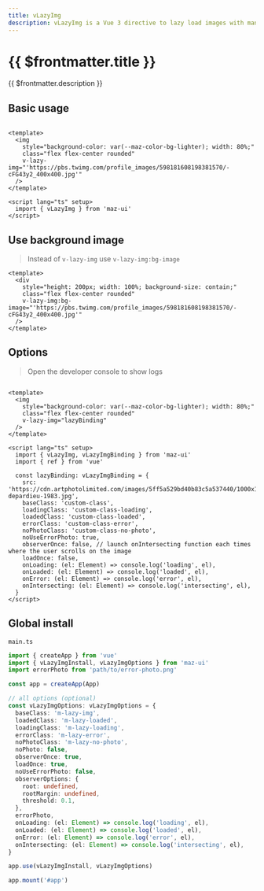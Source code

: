 ```yaml
---
title: vLazyImg
description: vLazyImg is a Vue 3 directive to lazy load images with many options. The image will be loaded on user's scroll
---
```


# {{ $frontmatter.title }}

{{ $frontmatter.description }}

## Basic usage

<img
  style="background-color: var(--maz-color-bg-lighter); width: 80%;"
  class="flex flex-center rounded"
  v-lazy-img="'https://pbs.twimg.com/profile_images/598181608198381570/-cFG43y2_400x400.jpg'"
/>

```vue
<template>
  <img
    style="background-color: var(--maz-color-bg-lighter); width: 80%;"
    class="flex flex-center rounded"
    v-lazy-img="'https://pbs.twimg.com/profile_images/598181608198381570/-cFG43y2_400x400.jpg'"
  />
</template>

<script lang="ts" setup>
  import { vLazyImg } from 'maz-ui'
</script>
```

## Use background image

> Instead of `v-lazy-img` use `v-lazy-img:bg-image`

<div
  style="height: 200px; width: 100%; background-size: contain;"
  class="flex flex-center rounded"
  v-lazy-img:bg-image="'https://pbs.twimg.com/profile_images/598181608198381570/-cFG43y2_400x400.jpg'"
/>

```vue
<template>
  <div
    style="height: 200px; width: 100%; background-size: contain;"
    class="flex flex-center rounded"
    v-lazy-img:bg-image="'https://pbs.twimg.com/profile_images/598181608198381570/-cFG43y2_400x400.jpg'"
  />
</template>
```

## Options

> Open the developer console to show logs

<img
  style="background-color: var(--maz-color-bg-lighter); width: 80%;"
  class="flex flex-center rounded"
  v-lazy-img="lazyBinding"
/>

```vue
<template>
  <img
    style="background-color: var(--maz-color-bg-lighter); width: 80%;"
    class="flex flex-center rounded"
    v-lazy-img="lazyBinding"
  />
</template>

<script lang="ts" setup>
  import { vLazyImg, vLazyImgBinding } from 'maz-ui'
  import { ref } from 'vue'

  const lazyBinding: vLazyImgBinding = {
    src: 'https://cdn.artphotolimited.com/images/5ff5a529bd40b83c5a537440/1000x1000/gerard-depardieu-1983.jpg',
    baseClass: 'custom-class',
    loadingClass: 'custom-class-loading',
    loadedClass: 'custom-class-loaded',
    errorClass: 'custom-class-error',
    noPhotoClass: 'custom-class-no-photo',
    noUseErrorPhoto: true,
    observerOnce: false, // launch onIntersecting function each times where the user scrolls on the image
    loadOnce: false,
    onLoading: (el: Element) => console.log('loading', el),
    onLoaded: (el: Element) => console.log('loaded', el),
    onError: (el: Element) => console.log('error', el),
    onIntersecting: (el: Element) => console.log('intersecting', el),
  }
</script>
```

## Global install

`main.ts`

```typescript
import { createApp } from 'vue'
import { vLazyImgInstall, vLazyImgOptions } from 'maz-ui'
import errorPhoto from 'path/to/error-photo.png'

const app = createApp(App)

// all options (optional)
const vLazyImgOptions: vLazyImgOptions = {
  baseClass: 'm-lazy-img',
  loadedClass: 'm-lazy-loaded',
  loadingClass: 'm-lazy-loading',
  errorClass: 'm-lazy-error',
  noPhotoClass: 'm-lazy-no-photo',
  noPhoto: false,
  observerOnce: true,
  loadOnce: true,
  noUseErrorPhoto: false,
  observerOptions: {
    root: undefined,
    rootMargin: undefined,
    threshold: 0.1,
  },
  errorPhoto,
  onLoading: (el: Element) => console.log('loading', el),
  onLoaded: (el: Element) => console.log('loaded', el),
  onError: (el: Element) => console.log('error', el),
  onIntersecting: (el: Element) => console.log('intersecting', el),
}

app.use(vLazyImgInstall, vLazyImgOptions)

app.mount('#app')
```

<script lang="ts" setup>
  import { vLazyImg, vLazyImgBinding } from 'maz-ui'
  import { ref } from 'vue'

  const lazyBinding: vLazyImgBinding = {
    src: 'https://cdn.artphotolimited.com/images/5ff5a529bd40b83c5a537440/1000x1000/gerard-depardieu-1983.jpg',
    baseClass: 'custom-class',
    loadingClass: 'custom-class-loading',
    loadedClass: 'custom-class-loaded',
    errorClass: 'custom-class-error',
    noPhotoClass: 'custom-class-no-photo',
    noUseErrorPhoto: true,
    observerOnce: false,
    loadOnce: true,
    onLoading: (el: Element) => console.log('loading', el),
    onLoaded: (el: Element) => console.log('loaded', el),
    onError: (el: Element) => console.log('error', el),
    onIntersecting: (el: Element) => console.log('intersecting', el),
  }
</script>
